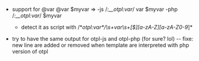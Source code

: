 - support for @var
	@var $myvar => 
			-js /*:__otpl:var*/ var $myvar
			-php /*:__otpl:var*/ $myvar
	- detect it as script with
			\/\*__otpl:var\*\/\s+var\s+[$][a-zA-Z_][a-zA-Z0-9_]*

- try to have the same output for otpl-js and otpl-php (for sure? lol)
	-- fixe: new line are added or removed when template are interpreted with php version of otpl 